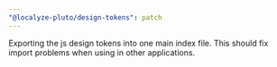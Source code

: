 ```yaml
---
"@localyze-pluto/design-tokens": patch
---
```


Exporting the js design tokens into one main index file. This should fix import problems when using in other applications.
